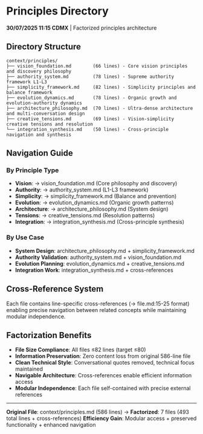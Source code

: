 # Principles Directory

**30/07/2025 11:15 CDMX** | Factorized principles architecture

## Directory Structure

```
context/principles/
├── vision_foundation.md        (66 lines) - Core vision principles and discovery philosophy
├── authority_system.md         (78 lines) - Supreme authority framework L1-L3
├── simplicity_framework.md     (82 lines) - Simplicity principles and balance framework
├── evolution_dynamics.md       (78 lines) - Organic growth and evolution-authority dynamics
├── architecture_philosophy.md  (70 lines) - Ultra-dense architecture and multi-conversation design
├── creative_tensions.md        (69 lines) - Vision-simplicity creative tensions and resolution
└── integration_synthesis.md    (50 lines) - Cross-principle navigation and synthesis
```

## Navigation Guide

### By Principle Type
- **Vision**: → vision_foundation.md (Core philosophy and discovery)
- **Authority**: → authority_system.md (L1-L3 framework)
- **Simplicity**: → simplicity_framework.md (Balance and prevention)
- **Evolution**: → evolution_dynamics.md (Organic growth patterns)
- **Architecture**: → architecture_philosophy.md (System design)
- **Tensions**: → creative_tensions.md (Resolution patterns)
- **Integration**: → integration_synthesis.md (Cross-principle synthesis)

### By Use Case
- **System Design**: architecture_philosophy.md + simplicity_framework.md
- **Authority Validation**: authority_system.md + vision_foundation.md
- **Evolution Planning**: evolution_dynamics.md + creative_tensions.md
- **Integration Work**: integration_synthesis.md + cross-references

## Cross-Reference System
Each file contains line-specific cross-references (→ file.md:15-25 format) enabling precise navigation between related concepts while maintaining modular independence.

## Factorization Benefits
- **File Size Compliance**: All files ≤82 lines (target ≤80)
- **Information Preservation**: Zero content loss from original 586-line file
- **Clean Technical Style**: Conversational quotes removed, technical focus maintained
- **Navigable Architecture**: Cross-references enable efficient information access
- **Modular Independence**: Each file self-contained with precise external references

---

**Original File**: context/principles.md (586 lines) → **Factorized**: 7 files (493 total lines + cross-references)
**Efficiency Gain**: Modular access + preserved functionality + enhanced navigation